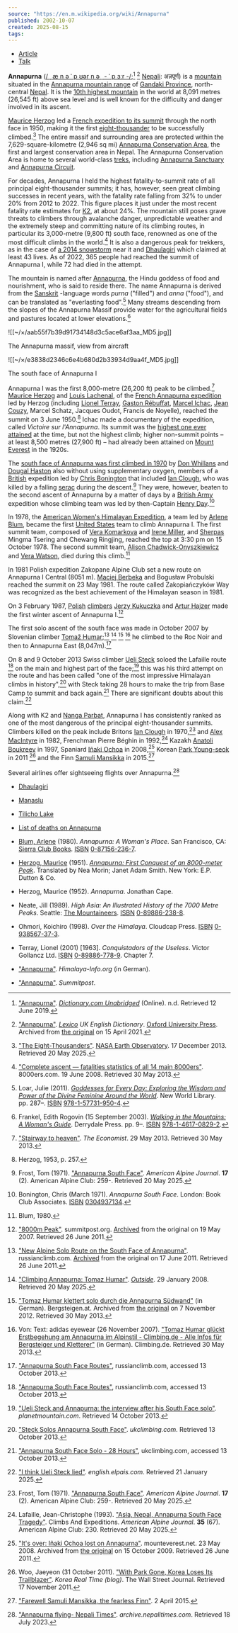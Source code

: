 ```yaml
---
source: "https://en.m.wikipedia.org/wiki/Annapurna"
published: 2002-10-07
created: 2025-08-15
tags:
---
```

- [Article](https://en.m.wikipedia.org/wiki/Annapurna)
- [Talk](https://en.m.wikipedia.org/wiki/Talk:Annapurna)

**Annapurna** ([/ ˌ æ n ə ˈ p ʊər n ə ˌ - ˈ p ɜːr -/](https://en.m.wikipedia.org/wiki/Help:IPA/English "Help:IPA/English");[^5] [^6] [Nepali](https://en.m.wikipedia.org/wiki/Nepali_language "Nepali language"): अन्नपूर्ण) is a [mountain](https://en.m.wikipedia.org/wiki/Mountain "Mountain") situated in the [Annapurna mountain range](https://en.m.wikipedia.org/wiki/Annapurna_\(mountain_range\) "Annapurna (mountain range)") of [Gandaki Province](https://en.m.wikipedia.org/wiki/Gandaki_Province "Gandaki Province"), north-central [Nepal](https://en.m.wikipedia.org/wiki/Nepal "Nepal"). It is the [10th highest mountain](https://en.m.wikipedia.org/wiki/List_of_highest_mountains_on_Earth "List of highest mountains on Earth") in the world at 8,091 metres (26,545 ft) above sea level and is well known for the difficulty and danger involved in its ascent.

[Maurice Herzog](https://en.m.wikipedia.org/wiki/Maurice_Herzog "Maurice Herzog") led a [French expedition to its summit](https://en.m.wikipedia.org/wiki/1950_French_Annapurna_expedition "1950 French Annapurna expedition") through the north face in 1950, making it the first [eight-thousander](https://en.m.wikipedia.org/wiki/Eight-thousander "Eight-thousander") to be successfully climbed.[^7] The entire massif and surrounding area are protected within the 7,629-square-kilometre (2,946 sq mi) [Annapurna Conservation Area](https://en.m.wikipedia.org/wiki/Annapurna_Conservation_Area "Annapurna Conservation Area"), the first and largest conservation area in Nepal. The Annapurna Conservation Area is home to several world-class [treks](https://en.m.wikipedia.org/wiki/Backpacking_\(wilderness\) "Backpacking (wilderness)"), including [Annapurna Sanctuary](https://en.m.wikipedia.org/wiki/Annapurna_Sanctuary "Annapurna Sanctuary") and [Annapurna Circuit](https://en.m.wikipedia.org/wiki/Annapurna_Circuit "Annapurna Circuit").

For decades, Annapurna I held the highest fatality-to-summit rate of all principal eight-thousander summits; it has, however, seen great climbing successes in recent years, with the fatality rate falling from 32% to under 20% from 2012 to 2022. This figure places it just under the most recent fatality rate estimates for [K2](https://en.m.wikipedia.org/wiki/K2 "K2"), at about 24%. The mountain still poses grave threats to climbers through avalanche danger, unpredictable weather and the extremely steep and committing nature of its climbing routes, in particular its 3,000-metre (9,800 ft) south face, renowned as one of the most difficult climbs in the world.[^8] It is also a dangerous peak for trekkers, as in the case of [a 2014 snowstorm](https://en.m.wikipedia.org/wiki/2014_Nepal_snowstorm_disaster "2014 Nepal snowstorm disaster") near it and [Dhaulagiri](https://en.m.wikipedia.org/wiki/Dhaulagiri "Dhaulagiri") which claimed at least 43 lives. As of 2022, 365 people had reached the summit of Annapurna I, while 72 had died in the attempt.

The mountain is named after [Annapurna](https://en.m.wikipedia.org/wiki/Annapurna_\(goddess\) "Annapurna (goddess)"), the Hindu goddess of food and nourishment, who is said to reside there. The name Annapurna is derived from the [Sanskrit](https://en.m.wikipedia.org/wiki/Sanskrit "Sanskrit") -language words *purna* ("filled") and *anna* ("food"), and can be translated as "everlasting food".[^9] Many streams descending from the slopes of the Annapurna Massif provide water for the agricultural fields and pastures located at lower elevations.[^10]

![[~/×/aab55f7b39d91734148d3c5ace6af3aa_MD5.jpg]]

The Annapurna massif, view from aircraft

![[~/×/e3838d2346c6e4b680d2b33934d9aa4f_MD5.jpg]]

The south face of Annapurna I

Annapurna I was the first 8,000-metre (26,200 ft) peak to be climbed.[^11] [Maurice Herzog](https://en.m.wikipedia.org/wiki/Maurice_Herzog "Maurice Herzog") and [Louis Lachenal](https://en.m.wikipedia.org/wiki/Louis_Lachenal "Louis Lachenal"), of the [French Annapurna expedition](https://en.m.wikipedia.org/wiki/1950_French_Annapurna_expedition "1950 French Annapurna expedition") led by Herzog (including [Lionel Terray](https://en.m.wikipedia.org/wiki/Lionel_Terray "Lionel Terray"), [Gaston Rébuffat](https://en.m.wikipedia.org/wiki/Gaston_R%C3%A9buffat "Gaston Rébuffat"), [Marcel Ichac](https://en.m.wikipedia.org/wiki/Marcel_Ichac "Marcel Ichac"), [Jean Couzy](https://en.m.wikipedia.org/wiki/Jean_Couzy "Jean Couzy"), Marcel Schatz, Jacques Oudot, Francis de Noyelle), reached the summit on 3 June 1950.[^12] Ichac made a documentary of the expedition, called *Victoire sur l'Annapurna*. Its summit was the [highest one ever attained](https://en.m.wikipedia.org/wiki/World_altitude_record_\(mountaineering\) "World altitude record (mountaineering)") at the time, but not the highest climb; higher non-summit points – at least 8,500 metres (27,900 ft) – had already been attained on [Mount Everest](https://en.m.wikipedia.org/wiki/Mount_Everest "Mount Everest") in the 1920s.

The [south face of Annapurna was first climbed in 1970](https://en.m.wikipedia.org/wiki/1970_British_Annapurna_South_Face_expedition "1970 British Annapurna South Face expedition") by [Don Whillans](https://en.m.wikipedia.org/wiki/Don_Whillans "Don Whillans") and [Dougal Haston](https://en.m.wikipedia.org/wiki/Dougal_Haston "Dougal Haston") also without using supplementary oxygen, members of a [British](https://en.m.wikipedia.org/wiki/United_Kingdom "United Kingdom") expedition led by [Chris Bonington](https://en.m.wikipedia.org/wiki/Chris_Bonington "Chris Bonington") that included [Ian Clough](https://en.m.wikipedia.org/wiki/Ian_Clough "Ian Clough"), who was killed by a falling [serac](https://en.m.wikipedia.org/wiki/Serac "Serac") during the descent.[^13] They were, however, beaten to the second ascent of Annapurna by a matter of days by a [British Army](https://en.m.wikipedia.org/wiki/British_Army "British Army") expedition whose climbing team was led by then-Captain [Henry Day](https://en.m.wikipedia.org/wiki/Henry_Day_\(British_Army_officer\) "Henry Day (British Army officer)").[^14]

In 1978, the [American Women's Himalayan Expedition](https://en.m.wikipedia.org/wiki/American_Women%27s_Himalayan_Expedition "American Women's Himalayan Expedition"), a team led by [Arlene Blum](https://en.m.wikipedia.org/wiki/Arlene_Blum "Arlene Blum"), became the first [United States](https://en.m.wikipedia.org/wiki/United_States "United States") team to climb Annapurna I. The first summit team, composed of [Vera Komarkova](https://en.m.wikipedia.org/wiki/Vera_Komarkova "Vera Komarkova") and [Irene Miller](https://en.m.wikipedia.org/wiki/Irene_Beardsley "Irene Beardsley"), and [Sherpas](https://en.m.wikipedia.org/wiki/Sherpa_people "Sherpa people") Mingma Tsering and Chewang Ringjing, reached the top at 3:30 pm on 15 October 1978. The second summit team, [Alison Chadwick-Onyszkiewicz](https://en.m.wikipedia.org/wiki/Alison_Chadwick-Onyszkiewicz "Alison Chadwick-Onyszkiewicz") and [Vera Watson](https://en.m.wikipedia.org/wiki/Vera_Watson "Vera Watson"), died during this climb.[^15]

In 1981 Polish expedition Zakopane Alpine Club set a new route on Annapurna I Central (8051 m). [Maciej Berbeka](https://en.m.wikipedia.org/wiki/Maciej_Berbeka "Maciej Berbeka") and Bogusław Probulski reached the summit on 23 May 1981. The route called Zakopiańczyków Way was recognized as the best achievement of the Himalayan season in 1981.

On 3 February 1987, [Polish](https://en.m.wikipedia.org/wiki/Poland "Poland") [climbers](https://en.m.wikipedia.org/wiki/Climbing "Climbing") [Jerzy Kukuczka](https://en.m.wikipedia.org/wiki/Jerzy_Kukuczka "Jerzy Kukuczka") and [Artur Hajzer](https://en.m.wikipedia.org/wiki/Artur_Hajzer "Artur Hajzer") made the first winter ascent of Annapurna I.[^16]

The first solo ascent of the south face was made in October 2007 by Slovenian climber [Tomaž Humar](https://en.m.wikipedia.org/wiki/Toma%C5%BE_Humar "Tomaž Humar");[^17] [^18] [^19] [^20] he climbed to the Roc Noir and then to Annapurna East (8,047m).[^21]

On 8 and 9 October 2013 Swiss climber [Ueli Steck](https://en.m.wikipedia.org/wiki/Ueli_Steck "Ueli Steck") soloed the Lafaille route [^21] on the main and highest part of the face;[^22] this was his third attempt on the route and has been called "one of the most impressive Himalayan climbs in history",[^23] with Steck taking 28 hours to make the trip from Base Camp to summit and back again.[^24] There are significant doubts about this claim.[^25]

Along with K2 and [Nanga Parbat](https://en.m.wikipedia.org/wiki/Nanga_Parbat "Nanga Parbat"), Annapurna I has consistently ranked as one of the most dangerous of the principal eight-thousander summits. Climbers killed on the peak include Britons [Ian Clough](https://en.m.wikipedia.org/wiki/Ian_Clough "Ian Clough") in 1970,[^13] and [Alex MacIntyre](https://en.m.wikipedia.org/wiki/Alex_MacIntyre "Alex MacIntyre") in 1982, Frenchman Pierre Béghin in 1992,[^26] Kazakh [Anatoli Boukreev](https://en.m.wikipedia.org/wiki/Anatoli_Boukreev "Anatoli Boukreev") in 1997, Spaniard [Iñaki Ochoa](https://en.m.wikipedia.org/wiki/I%C3%B1aki_Ochoa_de_Olza "Iñaki Ochoa de Olza") in 2008,[^27] Korean [Park Young-seok](https://en.m.wikipedia.org/wiki/Park_Young-seok "Park Young-seok") in 2011 [^28] and the Finn [Samuli Mansikka](https://en.m.wikipedia.org/wiki/Samuli_Mansikka "Samuli Mansikka") in 2015.[^29]

Several airlines offer sightseeing flights over Annapurna.[^30]

- [Dhaulagiri](https://en.m.wikipedia.org/wiki/Dhaulagiri "Dhaulagiri")
- [Manaslu](https://en.m.wikipedia.org/wiki/Manaslu "Manaslu")
- [Tilicho Lake](https://en.m.wikipedia.org/wiki/Tilicho_Lake "Tilicho Lake")
- [List of deaths on Annapurna](https://en.m.wikipedia.org/wiki/List_of_deaths_on_eight-thousanders#Annapurna_I "List of deaths on eight-thousanders")

- [Blum, Arlene](https://en.m.wikipedia.org/wiki/Arlene_Blum "Arlene Blum") (1980). *Annapurna: A Woman's Place*. San Francisco, CA: [Sierra Club Books](https://en.m.wikipedia.org/wiki/Sierra_Club_Books "Sierra Club Books"). [ISBN](https://en.m.wikipedia.org/wiki/ISBN_\(identifier\) "ISBN (identifier)") [0-87156-236-7](https://en.m.wikipedia.org/wiki/Special:BookSources/0-87156-236-7 "Special:BookSources/0-87156-236-7").
- [Herzog, Maurice](https://en.m.wikipedia.org/wiki/Maurice_Herzog "Maurice Herzog") (1951). [*Annapurna: First Conquest of an 8000-meter Peak*](https://archive.org/details/annapurnafirstco00herz_0). Translated by Nea Morin; Janet Adam Smith. New York: E.P. Dutton & Co.

- Herzog, Maurice (1952). *Annapurna*. Jonathan Cape.
- Neate, Jill (1989). *High Asia: An Illustrated History of the 7000 Metre Peaks*. Seattle: [The Mountaineers](https://en.m.wikipedia.org/wiki/The_Mountaineers_\(club\) "The Mountaineers (club)"). [ISBN](https://en.m.wikipedia.org/wiki/ISBN_\(identifier\) "ISBN (identifier)") [0-89886-238-8](https://en.m.wikipedia.org/wiki/Special:BookSources/0-89886-238-8 "Special:BookSources/0-89886-238-8").
- Ohmori, Koichiro (1998). *Over the Himalaya*. Cloudcap Press. [ISBN](https://en.m.wikipedia.org/wiki/ISBN_\(identifier\) "ISBN (identifier)") [0-938567-37-3](https://en.m.wikipedia.org/wiki/Special:BookSources/0-938567-37-3 "Special:BookSources/0-938567-37-3").
- Terray, Lionel (2001) \[1963\]. *Conquistadors of the Useless*. Victor Gollancz Ltd. [ISBN](https://en.m.wikipedia.org/wiki/ISBN_\(identifier\) "ISBN (identifier)") [0-89886-778-9](https://en.m.wikipedia.org/wiki/Special:BookSources/0-89886-778-9 "Special:BookSources/0-89886-778-9"). Chapter 7.

- ["Annapurna"](http://www.himalaya-info.org/Map%20annapurna_himal.htm). *Himalaya-Info.org* (in German).
- ["Annapurna"](http://www.summitpost.org/annapurna-i/150258). *Summitpost*.

[^1]: ["Annapurna"](http://www.peakbagger.com/peak.aspx?pid=10621). *Peakbagger.com*. Retrieved 12 January 2009.

[^2]: ["Nepal/Sikkim/Bhutan Ultra-Prominences"](http://www.peaklist.org/WWlists/ultras/everest.html). peaklist.org. [Archived](https://web.archive.org/web/20081225145550/http://www.peaklist.org/WWlists/ultras/everest.html) from the original on 25 December 2008. Retrieved 12 January 2009.

[^3]: ["Peak Bagger:Himalaya, Central Nepal Himalaya, Khumbu, Ghurka Himal, Annapurna Himal, Xishapangma Area, Sikkim-Eastern Nepal Himalaya, Western Nepal Himalaya, Assam Himalaya, Punjab Himalaya, Bhutan Himalaya, Garwhal Himalaya, Ganesh Himal"](https://www.peakbagger.com/range.aspx?rid=48). Retrieved 22 October 2024.

[^4]: Hawley, Elizabeth (1987). ["Asia, Nepal, Annapurna Winter Ascent: Kukuczka's 13th 8000er, 1987"](https://publications.americanalpineclub.org/articles/12198725102). *[American Alpine Journal](https://en.m.wikipedia.org/wiki/American_Alpine_Journal "American Alpine Journal")*. **#29** (61). [American Alpine Club](https://en.m.wikipedia.org/wiki/American_Alpine_Club "American Alpine Club"): 251. [ISBN](https://en.m.wikipedia.org/wiki/ISBN_\(identifier\) "ISBN (identifier)") [978-0930410292](https://en.m.wikipedia.org/wiki/Special:BookSources/978-0930410292 "Special:BookSources/978-0930410292"). [ISSN](https://en.m.wikipedia.org/wiki/ISSN_\(identifier\) "ISSN (identifier)") [0065-6925](https://search.worldcat.org/issn/0065-6925). Retrieved 25 May 2024.

[^5]: ["Annapurna"](https://www.dictionary.com/browse/Annapurna). *[Dictionary.com Unabridged](https://en.m.wikipedia.org/wiki/Dictionary.com "Dictionary.com")* (Online). n.d. Retrieved 12 June 2019.

[^6]: ["Annapurna"](https://web.archive.org/web/20210415172854/https://www.lexico.com/definition/Annapurna). *[Lexico](https://en.m.wikipedia.org/wiki/Lexico "Lexico") UK English Dictionary*. [Oxford University Press](https://en.m.wikipedia.org/wiki/Oxford_University_Press "Oxford University Press"). Archived from [the original](http://www.lexico.com/definition/Annapurna) on 15 April 2021.

[^7]: ["The Eight-Thousanders"](https://www.earthobservatory.nasa.gov/features/8000MeterPeaks). [NASA Earth Observatory](https://en.m.wikipedia.org/wiki/NASA_Earth_Observatory "NASA Earth Observatory"). 17 December 2013. Retrieved 20 May 2025.

[^8]: ["Complete ascent — fatalities statistics of all 14 main 8000ers"](http://www.8000ers.com/cms/download.html?func=startdown&id=184). 8000ers.com. 19 June 2008. Retrieved 30 May 2013.

[^9]: Loar, Julie (2011). [*Goddesses for Every Day: Exploring the Wisdom and Power of the Divine Feminine Around the World*](https://books.google.com/books?id=gVOGAAAAQBAJ&pg=PA287). New World Library. pp. 287–. [ISBN](https://en.m.wikipedia.org/wiki/ISBN_\(identifier\) "ISBN (identifier)") [978-1-57731-950-4](https://en.m.wikipedia.org/wiki/Special:BookSources/978-1-57731-950-4 "Special:BookSources/978-1-57731-950-4").

[^10]: Frankel, Edith Rogovin (15 September 2003). [*Walking in the Mountains: A Woman's Guide*](https://books.google.com/books?id=5iskAgAAQBAJ&pg=PA9). Derrydale Press. pp. 9–. [ISBN](https://en.m.wikipedia.org/wiki/ISBN_\(identifier\) "ISBN (identifier)") [978-1-4617-0829-2](https://en.m.wikipedia.org/wiki/Special:BookSources/978-1-4617-0829-2 "Special:BookSources/978-1-4617-0829-2").

[^11]: ["Stairway to heaven"](https://www.economist.com/blogs/graphicdetail/2013/05/daily-chart-18). *The Economist*. 29 May 2013. Retrieved 30 May 2013.

[^12]: Herzog, 1953, p. 257.

[^13]: Frost, Tom (1971). ["Annapurna South Face"](https://publications.americanalpineclub.org/articles/12197122900). *American Alpine Journal*. **17** (2). American Alpine Club: 259-. Retrieved 20 May 2025.

[^14]: Bonington, Chris (March 1971). *Annapurna South Face*. London: Book Club Associates. [ISBN](https://en.m.wikipedia.org/wiki/ISBN_\(identifier\) "ISBN (identifier)") [0304937134](https://en.m.wikipedia.org/wiki/Special:BookSources/0304937134 "Special:BookSources/0304937134").

[^15]: Blum, 1980.

[^16]: ["8000m Peak"](http://www.summitpost.org/list/171372/8000m-peaks.html). summitpost.org. [Archived](https://web.archive.org/web/20070519073126/http://www.summitpost.org/list/171372/8000m-peaks.html) from the original on 19 May 2007. Retrieved 26 June 2011.

[^17]: ["New Alpine Solo Route on the South Face of Annapurna"](http://www.russianclimb.com/humar_annapurna.html). russianclimb.com. [Archived](https://web.archive.org/web/20110617102657/http://www.russianclimb.com/humar_annapurna.html) from the original on 17 June 2011. Retrieved 26 June 2011.

[^18]: ["Climbing Annapurna: Tomaz Humar"](https://www.outsideonline.com/outdoor-adventure/climbing/tomaz-humar/). *[Outside](https://en.m.wikipedia.org/wiki/Outside_\(magazine\) "Outside (magazine)")*. 29 January 2008. Retrieved 20 May 2025.

[^19]: ["Tomaz Humar klettert solo durch die Annapurna Südwand"](https://web.archive.org/web/20121107121516/http://www.bergsteigen.at/de/bericht.aspx?ID=12687) (in German). Bergsteigen.at. Archived from [the original](http://www.bergsteigen.at/de/bericht.aspx?ID=12687) on 7 November 2012. Retrieved 30 May 2013.

[^20]: Von: Text: adidas eyewear (26 November 2007). ["Tomaz Humar glückt Erstbegehung am Annapurna im Alpinstil - Climbing.de - Alle Infos für Bergsteiger und Kletterer"](http://www.climbing.de/nc/artikel/article/tomaz-humar-glueckt-erstbegehung-am-annapurna-im-alpinstil/) (in German). Climbing.de. Retrieved 30 May 2013.

[^21]: ["Annapurna South Face Routes"](http://www.russianclimb.com/annapurna/2008/anna2008.jpg), russianclimb.com, accessed 13 October 2013.

[^22]: ["Ueli Steck and Annapurna: the interview after his South Face solo"](http://www.planetmountain.com/english/News/shownews1.lasso?l=2&keyid=41296). *planetmountain.com*. Retrieved 14 October 2013.

[^23]: ["Steck Solos Annapurna South Face"](http://www.ukclimbing.com/news/item.php?id=68404). *ukclimbing.com*. Retrieved 13 October 2013.

[^24]: ["Annapurna South Face Solo - 28 Hours"](http://www.ukclimbing.com/news/item.php?id=68412), ukclimbing.com, accessed 13 October 2013.

[^25]: ["I think Ueli Steck lied"](https://english.elpais.com/usa/2021-04-09/mountaineering-expert-rodolphe-popier-i-think-ueli-steck-lied.html). *english.elpais.com*. Retrieved 21 January 2025.

[^26]: Lafaille, Jean-Christophe (1993). ["Asia, Nepal, Annapurna South Face Tragedy"](https://publications.americanalpineclub.org/articles/12199323002). Climbs And Expeditions. *American Alpine Journal*. **35** (67). American Alpine Club: 230. Retrieved 20 May 2025.

[^27]: ["It's over: Iñaki Ochoa lost on Annapurna"](https://web.archive.org/web/20091015043016/http://www.mounteverest.net/news.php?id=17303). mounteverest.net. 23 May 2008. Archived from [the original](http://www.mounteverest.net/news.php?id=17303) on 15 October 2009. Retrieved 26 June 2011.

[^28]: Woo, Jaeyeon (31 October 2011). ["With Park Gone, Korea Loses Its Trailblazer"](https://blogs.wsj.com/korearealtime/2011/10/31/with-park-gone-korea-loses-its-trailblazer/). *Korea Real Time (blog)*. The Wall Street Journal. Retrieved 17 November 2011.

[^29]: ["Farewell Samuli Mansikka, the fearless Finn"](https://www.markhorrell.com/blog/2015/farewell-samuli-mansikka-the-fearless-finn/). 2 April 2015.

[^30]: ["Annapurna flying- Nepali Times"](https://archive.nepalitimes.com/news.php?id=18596). *archive.nepalitimes.com*. Retrieved 18 July 2023.